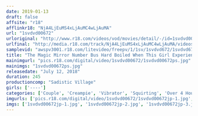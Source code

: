 ```yaml
---
date: 2019-01-13
draft: false
affsite: "r18"
afflinkr18: "NjA4LjEuMS4xLjAuMC4wLjAuMA"
url: "1svdvd00672"
urloriginal: "http://www.r18.com/videos/vod/movies/detail/-/id=1svdvd00672"
urlfinal: "http://media.r18.com/track/NjA4LjEuMS4xLjAuMC4wLjAuMA/videos/vod/movies/detail/-/id=1svdvd00672"
samplevid: "awspv3001.r18.com/litevideo/freepv/1/1sv/1svdvd672/1svdvd672_dmb_w.mp4"
title: "The Magic Mirror Number Bus Hard Boiled When This Girl Experiences The Pleasure Of A 19 Thrusts Per Second Furious Piston Pumping Vibrator For Her First Ever G-Spot Squirting Orgasm, Will She Betray Her Boyfriend While On A Date And Let Herself Get Fucked With These Big Dicks!? 2"
mainimgurl: "pics.r18.com/digital/video/1svdvd00672/1svdvd00672ps.jpg"
mainimgs: "1svdvd00672ps.jpg"
releasedate: "July 12, 2018"
duration: 245
productioncomp: "Sadistic Village"
girls: ['----']
categories: ['Couple', 'Creampie', 'Vibrator', 'Squirting', 'Over 4 Hours', 'Hi-Def']
imgurls: ['pics.r18.com/digital/video/1svdvd00672/1svdvd00672jp-1.jpg', 'pics.r18.com/digital/video/1svdvd00672/1svdvd00672jp-2.jpg', 'pics.r18.com/digital/video/1svdvd00672/1svdvd00672jp-3.jpg', 'pics.r18.com/digital/video/1svdvd00672/1svdvd00672jp-4.jpg', 'pics.r18.com/digital/video/1svdvd00672/1svdvd00672jp-5.jpg', 'pics.r18.com/digital/video/1svdvd00672/1svdvd00672jp-6.jpg', 'pics.r18.com/digital/video/1svdvd00672/1svdvd00672jp-7.jpg', 'pics.r18.com/digital/video/1svdvd00672/1svdvd00672jp-8.jpg', 'pics.r18.com/digital/video/1svdvd00672/1svdvd00672jp-9.jpg', 'pics.r18.com/digital/video/1svdvd00672/1svdvd00672jp-10.jpg', 'pics.r18.com/digital/video/1svdvd00672/1svdvd00672jp-11.jpg', 'pics.r18.com/digital/video/1svdvd00672/1svdvd00672jp-12.jpg', 'pics.r18.com/digital/video/1svdvd00672/1svdvd00672jp-13.jpg', 'pics.r18.com/digital/video/1svdvd00672/1svdvd00672jp-14.jpg', 'pics.r18.com/digital/video/1svdvd00672/1svdvd00672jp-15.jpg', 'pics.r18.com/digital/video/1svdvd00672/1svdvd00672jp-16.jpg', 'pics.r18.com/digital/video/1svdvd00672/1svdvd00672jp-17.jpg', 'pics.r18.com/digital/video/1svdvd00672/1svdvd00672jp-18.jpg', 'pics.r18.com/digital/video/1svdvd00672/1svdvd00672jp-19.jpg', 'pics.r18.com/digital/video/1svdvd00672/1svdvd00672jp-20.jpg']
imgs: ['1svdvd00672jp-1.jpg', '1svdvd00672jp-2.jpg', '1svdvd00672jp-3.jpg', '1svdvd00672jp-4.jpg', '1svdvd00672jp-5.jpg', '1svdvd00672jp-6.jpg', '1svdvd00672jp-7.jpg', '1svdvd00672jp-8.jpg', '1svdvd00672jp-9.jpg', '1svdvd00672jp-10.jpg', '1svdvd00672jp-11.jpg', '1svdvd00672jp-12.jpg', '1svdvd00672jp-13.jpg', '1svdvd00672jp-14.jpg', '1svdvd00672jp-15.jpg', '1svdvd00672jp-16.jpg', '1svdvd00672jp-17.jpg', '1svdvd00672jp-18.jpg', '1svdvd00672jp-19.jpg', '1svdvd00672jp-20.jpg']
---
```

